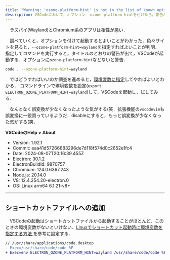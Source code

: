 ```yaml
---
title: "Warning: 'ozone-platform-hint' is not in the list of known options, but still passed to Electron/Chromium."
description: VSCodeにおいて，オプション--ozone-platform-hintを付けたら，警告が出て，オプションが無視された．
---
```


　ラズパイ(Wayland)とChromium系のアプリは相性が悪い．

　調べていくと，オプションを付けて起動するとよいことがわかった．色々サイトを見ると，`--ozone-platform-hint=wayland`を指定すればよいことが判明．
指定してコマンドを実行すると，タイトルのとおりの警告が出て，VSCodeが起動する．オプションに`ozone-platform-hint`などないと警告．
```bash
code . --ozone-platform-hint=wayland
```
　ではどうすればいいのか調査を進めると，[環境変数に指定](https://wiki.archlinux.jp/index.php/Wayland#Electron)してやればよいとわかる．
コマンドラインで環境変数を設定(`export ELECTRON_OZONE_PLATFORM_HINT=wayland`)して，VSCodeを起動し，試してみる．

　なんとなく誤変換が少なくなったような気がする(笑．拡張機能の`vscodevim`も誤変換に一役買っているようだ．disableにすると，もっと誤変換が少なくなった気がする(笑．

**VSCodeのHelp > About**
- Version: 1.92.1
- Commit: eaa41d57266683296de7d118f574d0c2652e1fc4
- Date: 2024-08-07T20:16:39.455Z
- Electron: 30.1.2
- ElectronBuildId: 9870757
- Chromium: 124.0.6367.243
- Node.js: 20.14.0
- V8: 12.4.254.20-electron.0
- OS: Linux arm64 6.1.21-v8+
***
## ショートカットファイルへの追加
　VSCodeの起動はショートカットファイルから起動することがほとんど．このときの環境変数がないといけない．[Linuxでショートカット起動時に環境変数を指定する方法
](https://www.exceedsystem.net/2020/08/23/how-to-set-environment-variables-in-linux-shortcut/)を参考に設定する．
```diff ins="env ELECTRON_OZONE_PLATFORM_HINT=wayland"
// /usr/share/applications/code.desktop
- Exec=/usr/share/code/code %F
+ Exec=env ELECTRON_OZONE_PLATFORM_HINT=wayland /usr/share/code/code %F
```


